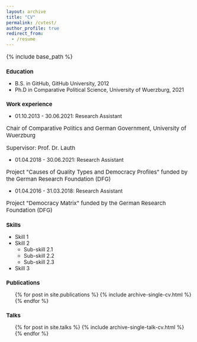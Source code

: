 ```yaml
---
layout: archive
title: "CV"
permalink: /cvtest/
author_profile: true
redirect_from:
  - /resume
---
```


<style>
h1 {
  font-size: 15px;
}
p {
   font-size: 15px;
   margin-bottom: 0;
}

</style>

{% include base_path %}

Education
======
* B.S. in GitHub, GitHub University, 2012
* Ph.D in Comparative Political Science, University of Wuerzburg, 2021

Work experience
======
* 01.10.2013 - 30.06.2021: Research Assistant

Chair of Comparative Politics and German Government, University of Wuerzburg

Supervisor: Prof. Dr. Lauth


* 01.04.2018 - 30.06.2021: Research Assistant

Project "Causes of Quality Types and Democracy Profiles" funded by the German Research Foundation (DFG)


* 01.04.2016 - 31.03.2018: Research Assistant

Project "Democracy Matrix" funded by the German Research Foundation (DFG)

  
Skills
======
* Skill 1
* Skill 2
  * Sub-skill 2.1
  * Sub-skill 2.2
  * Sub-skill 2.3
* Skill 3

Publications
======
  <ul>{% for post in site.publications %}
    {% include archive-single-cv.html %}
  {% endfor %}</ul>
  
Talks
======
  <ul>{% for post in site.talks %}
    {% include archive-single-talk-cv.html %}
  {% endfor %}</ul>
  
